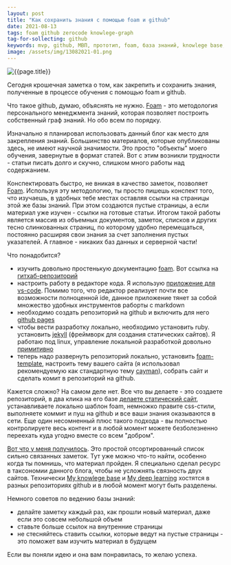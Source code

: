 ```yaml
---
layout: post
title: "Как сохранить знания с помощью foam и github"
date: 2021-08-13
tags: foam github zerocode knowlege-graph
tag-for-sollecting: github
keywords: mvp, github, МВП, прототип, foam, база знаний, knowlege base, обучение, knowlege graph, граф знаний, jekyll
image: /assets/img/13082021-01.png
---
```


![{{page.title}}](../../..{{page.image}})

Сегодня крошечная заметка о том, как закрепить и сохранить знания, полученные в процессе обучения с помощью foam и github.

Что такое github, думаю, объяснять не нужно. [Foam](https://foambubble.github.io/foam/) - это методология персонального менеджмента знаний, которая позволяет построить собственный граф знаний. Но обо всем по порядку.

Изначально я планировал использовать данный блог как место для закрепления знаний. Большинство материалов, которые опубликованы здесь, не имеют научной значимости. Это просто "объекты" моего обучения, завернутые в формат статей. Вот с этим возникли трудности - статьи писать долго и скучно, слишком много работы над содержанием.

Конспектировать быстро, не вникая в качество заметок, позволяет [Foam](https://foambubble.github.io/foam/). Используя эту методологию, ты просто пишешь конспект того, что изучаешь, в удобных тебе местах оставляя ссылки на страницы этой же базы знаний. При этом создаются пустые страницы, а если материал уже изучен - ссылки на готовые статьи. Итогом такой работы является массив из объемных документов, заметок, списков и других тесно слинкованных страниц, по которому удобно перемещаться, постоянно расширяя свои знания за счет заполнения пустых указателей. А главное - никаких баз данных и серверной части!

Что понадобится?

- изучить довольно простенькую документацию [foam](https://foambubble.github.io/foam/). Вот ссылка на [гитхаб-репозиторий](https://github.com/foambubble/foam)
- настроить работу в редакторе кода. Я использую [приложение для vs-code](https://marketplace.visualstudio.com/items?itemName=foam.foam-vscode). Помимо того, что редактор реализует почти все возможности полноценной ide, данное приложение тянет за собой множество удобных инструментов раборты с markdown
- необходимо создать репозиторий на github и включить для него [github pages](https://docs.github.com/en/pages/setting-up-a-github-pages-site-with-jekyll/about-github-pages-and-jekyll)
- чтобы вести разработку локально, необходимо установить ruby. установить [jekyll](https://jekyllrb.com/docs/installation/) (фреймворк для создания статических сайтов). Я работаю под linux, управление локальной разработкой довольно [примитивно](https://docs.github.com/en/pages/setting-up-a-github-pages-site-with-jekyll/testing-your-github-pages-site-locally-with-jekyll)
- теперь надо развернуть репозиторий локально, установить [foam-template](https://github.com/foambubble/foam-template), настроить тему вашего сайта (я использовал рекомендуемую как стандартную тему [cayman](https://github.com/pages-themes/cayman)), собрать сайт и сделать комит в репозиторий на github.

Кажется сложно? На самом деле нет. Все что вы делаете - это создаете репозиторий, в два клика на его базе [делаете статический сайт](https://guides.github.com/features/pages/), устанавливаете локально шаблон foam, немножко правите css-cтили, выполняете коммит и пуш на github и все ваши знания оказываются в сети. Еще один несомненный плюс такого подхода - вы полностью контролируете весь контент и в любой момент можете безболезненно переехать куда угодно вместе со всем "добром".

[Вот что у меня получилось](https://konstantinklepikov.github.io/myknowlegebase/). Это простой отсортированный список сильно связанных заметок. Тут уже можно что-то найти, особенно когда ты помнишь, что материал пройден. Я специально сделал ресурс в таксономии данного блога, чтобы не усложнять связность двух сайтов. Технически [My knowlege base](https://konstantinklepikov.github.io/myknowlegebase/) и [My deep learning](https://konstantinklepikov.github.io/) хостятся в разных репозиториях github и в любой момент могут быть разделены.

Немного советов по ведению базы знаний:

- делайте заметку каждый раз, как прошли новый материал, даже если это совсем небольшой объем
- ставьте больше ссылок на внутренние страницы
- не стесняйтесь ставить ссылки, которые ведут на пустые страницы - это поможет вам изучить материал в будущем

Если вы поняли идею и она вам понравилась, то желаю успеха.

